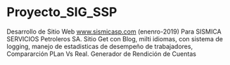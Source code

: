 # Proyecto_SIG_SSP
Desarrollo de Sitio Web www.sismicasp.com (enenro-2019) Para SISMICA SERVICIOS Petroleros SA. Sitio Get con Blog, milti idiomas, con sistema de logging, manejo de estadisticas de desempeño de trabajadores, Compararción PLan Vs Real. Generador de Rendición de Cuentas
